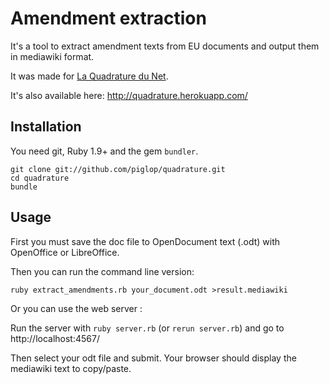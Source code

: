 Amendment extraction
====================

It's a tool to extract amendment texts from EU documents and output them in mediawiki format.

It was made for [La Quadrature du Net](http://www.laquadrature.net/).

It's also available here: http://quadrature.herokuapp.com/


Installation
------------

You need git, Ruby 1.9+ and the gem `bundler`.

    git clone git://github.com/piglop/quadrature.git
    cd quadrature
    bundle


Usage
-----

First you must save the doc file to OpenDocument text (.odt) with OpenOffice or LibreOffice.

Then you can run the command line version:

    ruby extract_amendments.rb your_document.odt >result.mediawiki


Or you can use the web server :

Run the server with `ruby server.rb` (or `rerun server.rb`) and go to http://localhost:4567/

Then select your odt file and submit. Your browser should display the mediawiki text to copy/paste.

